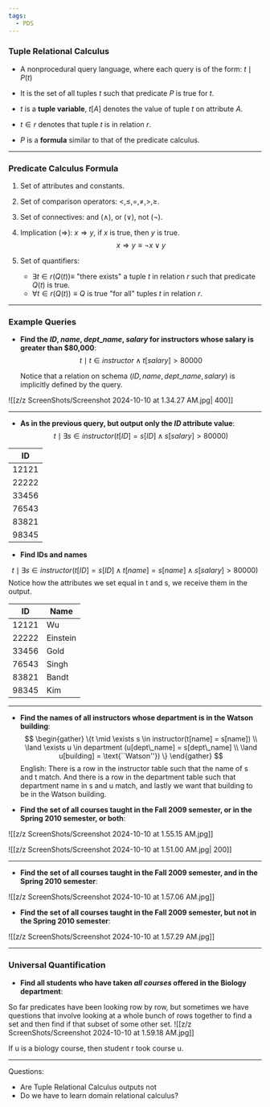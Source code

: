 ```yaml
---
tags:
  - PDS
---
```

### Tuple Relational Calculus

- A nonprocedural query language, where each query is of the form:
  ${t \mid P(t)}$
  
- It is the set of all tuples $t$ such that predicate $P$ is true for $t$.

- $t$ is a **tuple variable**, $t[A]$ denotes the value of tuple $t$ on attribute $A$.

- $t \in r$ denotes that tuple $t$ is in relation $r$.

- $P$ is a **formula** similar to that of the predicate calculus.

---

### Predicate Calculus Formula

1. Set of attributes and constants.
2. Set of comparison operators: $<, \leq, =, \neq, >, \geq$.
3. Set of connectives: and ($\land$), or ($\lor$), not ($\neg$).
4. Implication ($\Rightarrow$): $x \Rightarrow y$, if $x$ is true, then $y$ is true.
   $$x \Rightarrow y \equiv \neg x \lor y$$

5. Set of quantifiers:
   - $\exists t \in r(Q(t)) \equiv$ "there exists" a tuple $t$ in relation $r$ such that predicate $Q(t)$ is true.
   - $\forall t \in r(Q(t)) \equiv Q$ is true "for all" tuples $t$ in relation $r$.

---

### Example Queries

- **Find the $ID$, $name$, $dept\_name$, $salary$ for instructors whose salary is greater than \$80,000**:
  $${t \mid t \in instructor \land t[salary] > 80000}$$

  Notice that a relation on schema $(ID, name, dept\_name, salary)$ is implicitly defined by the query.

![[z/z ScreenShots/Screenshot 2024-10-10 at 1.34.27 AM.jpg| 400]]

---

- **As in the previous query, but output only the $ID$ attribute value**:
  $${t \mid \exists s \in instructor (t[ID] = s[ID] \land s[salary] > 80000)}$$

| ID    |
| ----- |
| 12121 |
| 22222 |
| 33456 |
| 76543 |
| 83821 |
| 98345 |
- **Find IDs and names**

$$
{t \mid \exists s \in instructor (t[ID] = s[ID] \land t[name] = s[name]  \land s[salary] > 80000)}
$$
Notice how the attributes we set equal in t and s, we receive them in the output.

| ID    | Name     |
| ----- | -------- |
| 12121 | Wu       |
| 22222 | Einstein |
| 33456 | Gold     |
| 76543 | Singh    |
| 83821 | Bandt    |
| 98345 | Kim      |

---

- **Find the names of all instructors whose department is in the Watson building**:
$$
\begin{gather}
\{t \mid \exists s \in instructor(t[name] = s[name]) \\
\land \exists u \in department (u[dept\_name] = s[dept\_name] \\
\land u[building] = \text{``Watson''}) \}
\end{gather}
$$
English: There is a row in the instructor table such that the name of s and t match. And there is a row in the department table such that department name in s and u match, and lastly we want that building to be in the Watson building.

- **Find the set of all courses taught in the Fall 2009 semester, or in the Spring 2010 semester, or both**:

![[z/z ScreenShots/Screenshot 2024-10-10 at 1.55.15 AM.jpg]]

![[z/z ScreenShots/Screenshot 2024-10-10 at 1.51.00 AM.jpg| 200]]

---

- **Find the set of all courses taught in the Fall 2009 semester, and in the Spring 2010 semester**:

![[z/z ScreenShots/Screenshot 2024-10-10 at 1.57.06 AM.jpg]]

- **Find the set of all courses taught in the Fall 2009 semester, but not in the Spring 2010 semester**:

![[z/z ScreenShots/Screenshot 2024-10-10 at 1.57.29 AM.jpg]]

---

### Universal Quantification

- **Find all students who have taken *all courses* offered in the Biology department**:

So far predicates have been looking row by row, but sometimes we have questions that involve looking at a whole bunch of rows together to find a set and then find if that subset of some other set.
  ![[z/z ScreenShots/Screenshot 2024-10-10 at 1.59.18 AM.jpg]]

If u is a biology course, then student r took course u.

---

Questions:
- Are Tuple Relational Calculus outputs not 
- Do we have to learn domain relational calculus?